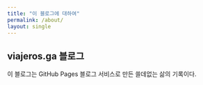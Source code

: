 ```yaml
---
title: "이 블로그에 대하여"
permalink: /about/
layout: single
---
```


## viajeros.ga 블로그

이 블로그는 GitHub Pages 블로그 서비스로 만든 쓸데없는 삶의 기록이다.
